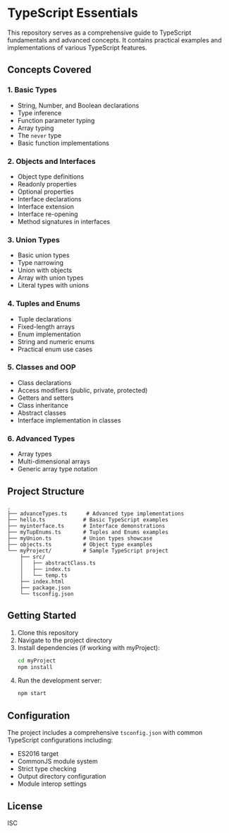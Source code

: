  # TypeScript Essentials

This repository serves as a comprehensive guide to TypeScript fundamentals and advanced concepts. It contains practical examples and implementations of various TypeScript features.

## Concepts Covered

### 1. Basic Types
- String, Number, and Boolean declarations
- Type inference
- Function parameter typing
- Array typing
- The `never` type
- Basic function implementations

### 2. Objects and Interfaces
- Object type definitions
- Readonly properties
- Optional properties
- Interface declarations
- Interface extension
- Interface re-opening
- Method signatures in interfaces

### 3. Union Types
- Basic union types
- Type narrowing
- Union with objects
- Array with union types
- Literal types with unions

### 4. Tuples and Enums
- Tuple declarations
- Fixed-length arrays
- Enum implementation
- String and numeric enums
- Practical enum use cases

### 5. Classes and OOP
- Class declarations
- Access modifiers (public, private, protected)
- Getters and setters
- Class inheritance
- Abstract classes
- Interface implementation in classes

### 6. Advanced Types
- Array types
- Multi-dimensional arrays
- Generic array type notation

## Project Structure
```
.
├── advanceTypes.ts      # Advanced type implementations
├── hello.ts            # Basic TypeScript examples
├── myinterface.ts      # Interface demonstrations
├── myTupEnums.ts       # Tuples and Enums examples
├── myUnion.ts          # Union types showcase
├── objects.ts          # Object type examples
└── myProject/          # Sample TypeScript project
    ├── src/
    │   ├── abstractClass.ts
    │   ├── index.ts
    │   └── temp.ts
    ├── index.html
    ├── package.json
    └── tsconfig.json
```

## Getting Started

1. Clone this repository
2. Navigate to the project directory
3. Install dependencies (if working with myProject):
   ```bash
   cd myProject
   npm install
   ```
4. Run the development server:
   ```bash
   npm start
   ```

## Configuration

The project includes a comprehensive `tsconfig.json` with common TypeScript configurations including:
- ES2016 target
- CommonJS module system
- Strict type checking
- Output directory configuration
- Module interop settings

## License

ISC
